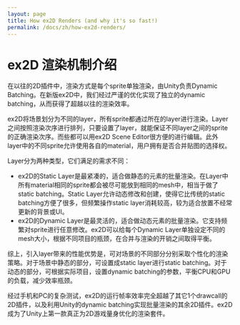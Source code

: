 ```yaml
---
layout: page
title: How ex2D Renders (and why it's so fast!)
permalink: /docs/zh/how-ex2d-renders/
---
```


# ex2D 渲染机制介绍

在以往的2D插件中，渲染方式是每个sprite单独渲染，由Unity负责Dynamic Batching。在新版ex2D中，我们经过严谨的优化实现了独立的dynamic batching，从而获得了超越以往的渲染效率。

ex2D将场景划分为不同的layer，所有sprite都通过所在的layer进行渲染。Layer之间按照渲染次序进行排列，只要设置了layer，就能保证不同layer之间的sprite的正确渲染次序。而些都可以用ex2D Scene Editor很方便的进行编辑。此外layer中的不同sprite允许使用各自的material，用户拥有是否合并贴图的选择权。

Layer分为两种类型，它们满足的需求不同：

* ex2D的Static Layer是最紧凑的，适合做静态的元素的批量渲染。在Layer中所有material相同的sprite都会被尽可能放到相同的mesh中，相当于做了static batching。Static Layer允许动态修改和创建，使得它比传统的static batching方便了很多，但频繁操作static layer消耗较高，较为适合放置不经常更新的背景或UI。
* ex2D的Dynamic Layer是最灵活的，适合做动态元素的批量渲染。它支持频繁对sprite进行任意修改。ex2D可以给每个Dynamic Layer单独设定不同的mesh大小，根据不同项目的瓶颈，在合并与渲染的开销之间取得平衡。

综上，引入layer带来的性能优势是，可对场景的不同部分分别采取个性化的渲染策略。对于场景中静态的部分，可设置成static layer进行static batching。对于动态的部分，可根据实际项目，设置dynamic batching的参数，平衡CPU和GPU的负载，减少效率瓶颈。

经过手机和PC的复杂测试，ex2D的运行帧率效率完全超越了其它1个drawcall的2D插件，以及利用Unity的dynamic batching实现批量渲染的其余2D插件。ex2D成为了Unity上第一款真正为2D游戏量身优化的渲染套件。
